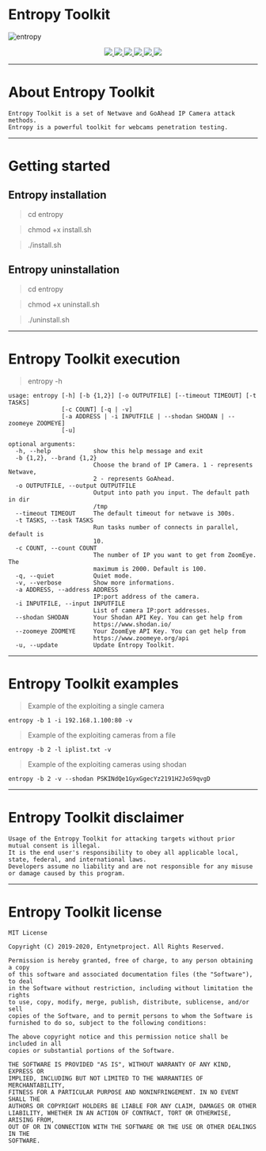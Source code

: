 # Entropy Toolkit

![entropy](https://user-images.githubusercontent.com/54115104/74149935-04b43100-4c1a-11ea-8bba-d2663b02184a.jpeg)

<p align="center">
  <a href="http://entynetproject.simplesite.com/">
    <img src="https://img.shields.io/badge/entynetproject-Ivan%20Nikolsky-blue.svg">
  </a>
  <a href="https://github.com/entynetproject/entropy/releases">
    <img src="https://img.shields.io/github/release/entynetproject/entropy.svg">
  </a>
  <a href="https://wikipedia.org/wiki/Python_(programming_language)">
    <img src="https://img.shields.io/badge/language-python-blue.svg">
 </a>
  <a href="https://github.com/entynetproject/entropy/issues?q=is%3Aissue+is%3Aclosed">
      <img src="https://img.shields.io/github/issues/entynetproject/entropy.svg">
  </a>
  <a href="https://github.com/entynetproject/entropy/wiki">
      <img src="https://img.shields.io/badge/wiki%20-entropy-lightgrey.svg">
 </a>
  <a href="https://twitter.com/entynetproject">
    <img src="https://img.shields.io/badge/twitter-entynetproject-blue.svg">
 </a>
</p>

***

# About Entropy Toolkit

    Entropy Toolkit is a set of Netwave and GoAhead IP Camera attack methods. 
    Entropy is a powerful toolkit for webcams penetration testing.

***

# Getting started

## Entropy installation

> cd entropy

> chmod +x install.sh

> ./install.sh

## Entropy uninstallation

> cd entropy

> chmod +x uninstall.sh

> ./uninstall.sh

***

# Entropy Toolkit execution

> entropy -h

```
usage: entropy [-h] [-b {1,2}] [-o OUTPUTFILE] [--timeout TIMEOUT] [-t TASKS]
               [-c COUNT] [-q | -v]
               [-a ADDRESS | -i INPUTFILE | --shodan SHODAN | --zoomeye ZOOMEYE]
               [-u]

optional arguments:
  -h, --help            show this help message and exit
  -b {1,2}, --brand {1,2}
                        Choose the brand of IP Camera. 1 - represents Netwave,
                        2 - represents GoAhead.
  -o OUTPUTFILE, --output OUTPUTFILE
                        Output into path you input. The default path in dir
                        /tmp
  --timeout TIMEOUT     The default timeout for netwave is 300s.
  -t TASKS, --task TASKS
                        Run tasks number of connects in parallel, default is
                        10.
  -c COUNT, --count COUNT
                        The number of IP you want to get from ZoomEye. The
                        maximum is 2000. Default is 100.
  -q, --quiet           Quiet mode.
  -v, --verbose         Show more informations.
  -a ADDRESS, --address ADDRESS
                        IP:port address of the camera.
  -i INPUTFILE, --input INPUTFILE
                        List of camera IP:port addresses.
  --shodan SHODAN       Your Shodan API Key. You can get help from
                        https://www.shodan.io/
  --zoomeye ZOOMEYE     Your ZoomEye API Key. You can get help from
                        https://www.zoomeye.org/api
  -u, --update          Update Entropy Toolkit.
```

***

# Entropy Toolkit examples

> Example of the exploiting a single camera
    
    entropy -b 1 -i 192.168.1.100:80 -v  
    
> Example of the exploiting cameras from a file

    entropy -b 2 -l iplist.txt -v
    
> Example of the exploiting cameras using shodan

    entropy -b 2 -v --shodan PSKINdQe1GyxGgecYz2191H2JoS9qvgD

***

# Entropy Toolkit disclaimer

    Usage of the Entropy Toolkit for attacking targets without prior mutual consent is illegal. 
    It is the end user's responsibility to obey all applicable local, state, federal, and international laws. 
    Developers assume no liability and are not responsible for any misuse or damage caused by this program.
    
***
    
# Entropy Toolkit license

    MIT License

    Copyright (C) 2019-2020, Entynetproject. All Rights Reserved.

    Permission is hereby granted, free of charge, to any person obtaining a copy
    of this software and associated documentation files (the "Software"), to deal
    in the Software without restriction, including without limitation the rights
    to use, copy, modify, merge, publish, distribute, sublicense, and/or sell
    copies of the Software, and to permit persons to whom the Software is
    furnished to do so, subject to the following conditions:

    The above copyright notice and this permission notice shall be included in all
    copies or substantial portions of the Software.

    THE SOFTWARE IS PROVIDED "AS IS", WITHOUT WARRANTY OF ANY KIND, EXPRESS OR
    IMPLIED, INCLUDING BUT NOT LIMITED TO THE WARRANTIES OF MERCHANTABILITY,
    FITNESS FOR A PARTICULAR PURPOSE AND NONINFRINGEMENT. IN NO EVENT SHALL THE
    AUTHORS OR COPYRIGHT HOLDERS BE LIABLE FOR ANY CLAIM, DAMAGES OR OTHER
    LIABILITY, WHETHER IN AN ACTION OF CONTRACT, TORT OR OTHERWISE, ARISING FROM,
    OUT OF OR IN CONNECTION WITH THE SOFTWARE OR THE USE OR OTHER DEALINGS IN THE
    SOFTWARE.
